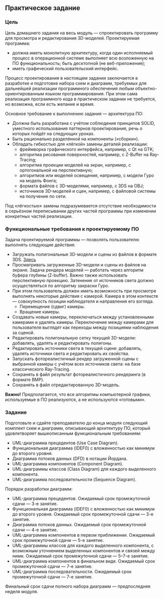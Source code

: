 ## Практическое задание

### Цель

Цель домашнего задания на весь модуль — спроектировать программу для просмотра и редактирования 3D-моделей. Проектируемая программа:
* должна иметь монолитную архитектуру, когда один исполняемый процесс в операционной системе выполняет всю возложенную на ПО функциональность;
быть десктопной (не веб-приложение);
* иметь графический пользовательский интерфейс.

Процесс проектирования в настоящем задании заключается в разработке и подготовке набора схем и диаграмм, требуемых для дальнейшей реализации программного обеспечения любым объектно-ориентированным языком программирования. При этом сама реализация программного кода в практическом задании не требуется, но возможна, если есть желание и время.

Основное требование к выполнению задания — архитектура ПО:
* Должна быть разработана с учётом соблюдения принципов SOLID, уместного использования паттернов проектирования, речь о которых пойдёт на следующих уроках.
* Быть рационально разделённой на компоненты («сборки»).
* Обладать гибкостью для «лёгкой» замены деталей реализации: 
  * фреймворка графического интерфейса, например, с Qt на GTK;
  * алгоритма рисования поверхностей, например, с Z-Buffer на Ray-Tracing;
  * алгоритма проекции моделей на экран, например, с ортогональной на перспективную;
  * алгоритмов или моделей освещения, например, с модели Гуро на модель Фонга;
  * формата файлов с 3D-моделями, например, с 3DS на OBJ;
  * источников 3D-моделей и сцен, например, с файловой системы на получение по сети.

Под «лёгкостью» замены подразумевается отсутствие необходимости в серьёзном переписывании других частей программы при изменении конкретных частей реализации.

### Функциональные требования к проектируемому ПО

Задача проектируемой программы — позволять пользователю выполнять следующие действия:
* Загружать полигональные 3D-модели и сцены из файлов в формате 3DS. [Здесь](http://www.codenet.ru/progr/formt/3ds.php) 
* Просматривать загруженные 3D-модели и сцены из файлов на экране. Задача рендера моделей — работать через алгоритм буфера глубины (Z-buffer). Важно также использовать перспективную проекцию. Затенение от источников света должно осуществляться по алгоритму закраски Гуро.
* При этом пользователь должен иметь возможность при просмотре выполнять некоторые действия с камерой. Камера в этом контексте — совокупность позиции наблюдателя и направления его взгляда.
  * Перемещение (сдвиг) камеры.
  * Вращение камеры.
* Создавать новые камеры, переключаться между установленными камерами и удалять камеры. Переключение между камерами для пользователя выглядят как переходы между позициями наблюдения за сценой.
* Редактировать полигональную сетку текущей 3D-модели: добавлять, удалять и редактировать полигоны.
* Редактировать источники света в текущей сцене: добавлять, удалять источники света и редактировать их свойства.
* Запускать фотореалистичный рендер загруженной сцены с выбранной камеры с учётом всех источников света: на базе классического Ray-Tracing.
* Сохранять в файл результат фотореалистичного рендеринга (в формате BMP).
* Сохранять в файл отредактированную 3D-модель.

<b>Важно!</b> Предполагается, что все алгоритмы компьютерной графики, используемые в ПО реализуются, а не используются «готовыми».

### Задание

Подготовьте и сдайте преподавателю до конца модуля следующий комплект схем и диаграмм, описывающий архитектуру ПО, который удовлетворяет вышеописанным функциональным требованиям:
* UML-диаграмма прецедентов (Use Case Diagram).
* Функциональная диаграмма (IDEF0) с вложенностью как минимум до второго уровня.
* Диаграмма потоков данных (DFD) в нотации Йордана.
* UML-диаграмма компонентов (Component Diagram).
* UML-диаграммы классов (Class Diagram) для каждого выделенного компонента.
* UML-диаграмма последовательности (Sequence Diagram).

Порядок разработки диаграмм:
* UML-диаграмма прецедентов. Ожидаемый срок промежуточной сдачи — 3-е занятие.
* Функциональная диаграмма (IDEF0) с вложенностью как минимум до второго уровня. Ожидаемый срок промежуточной сдачи — 3-е занятие.
* Диаграмма потоков данных. Ожидаемый срок промежуточной сдачи — 4-е занятие.
* UML-диаграмма компонентов в первом приближении. Ожидаемый срок промежуточной сдачи — 5-е занятие. 
* UML-диаграммы классов для каждого выделенного компонента, с возможным уточнением выделенных компонентов и связей между ними. Ожидаемый срок промежуточной сдачи — 5–7-е занятие.
* UML-диаграмма компонентов в финальном виде. Ожидаемый срок промежуточной сдачи — 7-е занятие.
* UML-диаграмма последовательности. Ожидаемый срок промежуточной сдачи — 7-е занятие.

Финальный срок сдачи полного набора диаграмм — предпоследняя неделя модуля. 
